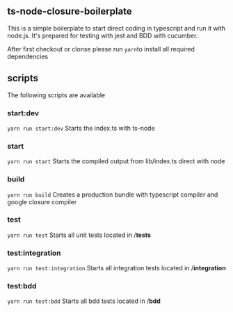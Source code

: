 ## ts-node-closure-boilerplate

This is a simple boilerplate to start direct coding in typescript and run it with node.js. It's prepared for testing with jest and BDD with cucumber.

After first checkout or clonse please run `yarn`to install all required dependencies

## scripts

The following scripts are available

### start:dev

`yarn run start:dev`
Starts the index.ts with ts-node

### start

`yarn run start`
Starts the compiled output from lib/index.ts direct with node

### build

`yarn run build`
Creates a production bundle with typescript compiler and google closure compiler

### test

`yarn run test`
Starts all unit tests located in /**tests**

### test:integration

`yarn run test:integration`
Starts all integration tests located in /**integration**

### test:bdd

`yarn run test:bdd`
Starts all bdd tests located in /**bdd**
